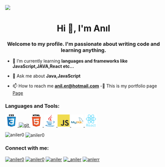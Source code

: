 ![](https://komarev.com/ghpvc/?username=aniler0&color=blueviolet)
<h1 align="center">Hi 👋, I'm Anıl</h1>
<h3 align="center">Welcome to my profile. I'm passionate about writing code and learning anything.</h3>

- 🌱 I’m currently learning **languages and frameworks like JavaScript,JAVA,React etc...**

- 💬 Ask me about **Java,JavaScript**

- 📫 How to reach me **anil.er@hotmail.com**
-:link: This is my portfolio page <a href="www.aniler.me" target="_blank">Page</a>

<h3 align="left">Languages and Tools:</h3>
<p align="left"> <a href="https://www.w3schools.com/css/" target="_blank"> <img src="https://raw.githubusercontent.com/devicons/devicon/master/icons/css3/css3-original-wordmark.svg" alt="css3" width="40" height="40"/> </a> <a href="https://git-scm.com/" target="_blank"> <img src="https://www.vectorlogo.zone/logos/git-scm/git-scm-icon.svg" alt="git" width="40" height="40"/> </a> <a href="https://www.w3.org/html/" target="_blank"> <img src="https://raw.githubusercontent.com/devicons/devicon/master/icons/html5/html5-original-wordmark.svg" alt="html5" width="40" height="40"/> </a> <a href="https://www.java.com" target="_blank"> <img src="https://raw.githubusercontent.com/devicons/devicon/master/icons/java/java-original.svg" alt="java" width="40" height="40"/> </a> <a href="https://developer.mozilla.org/en-US/docs/Web/JavaScript" target="_blank"> <img src="https://raw.githubusercontent.com/devicons/devicon/master/icons/javascript/javascript-original.svg" alt="javascript" width="40" height="40"/> </a> <a href="https://www.mysql.com/" target="_blank"> <img src="https://raw.githubusercontent.com/devicons/devicon/master/icons/mysql/mysql-original-wordmark.svg" alt="mysql" width="40" height="40"/> </a> <a href="https://reactjs.org/" target="_blank"> <img src="https://raw.githubusercontent.com/devicons/devicon/master/icons/react/react-original-wordmark.svg" alt="react" width="40" height="40"/> </a> </p>

<p><img align="left" src="https://github-readme-stats.vercel.app/api/top-langs?username=aniler0&show_icons=true&theme=gotham&locale=en&layout=compact" alt="aniler0" /></p>

<p>&nbsp;<img align="center" src="https://github-readme-stats.vercel.app/api?username=aniler0&theme=gotham&show_icons=true" alt="aniler0" /></p>

<h3 align="left">Connect with me:</h3>
<p align="left">

<a href="https://linkedin.com/in/aniler0" target="blank"><img align="center" src="https://cdn.jsdelivr.net/npm/simple-icons@3.0.1/icons/linkedin.svg" alt="aniler0" height="30" width="40" /></a>
<a href="https://github.com/aniler0" target="blank"><img align="center" src="https://cdn.jsdelivr.net/npm/simple-icons@3.0.1/icons/github.svg" alt="aniler0" height="30" width="40" /></a>
<a href="https://aniler.medium.com" target="blank"><img align="center" src="https://cdn.jsdelivr.net/npm/simple-icons@3.0.1/icons/medium.svg" alt="aniler" height="30" width="40" /></a>
  <a href="https://twitter.com/_aniler" target="blank"><img align="center" src="https://cdn.jsdelivr.net/npm/simple-icons@3.0.1/icons/twitter.svg" alt="_aniler" height="30" width="40" /></a>
<a href="https://instagram.com/anlerr" target="blank"><img align="center" src="https://cdn.jsdelivr.net/npm/simple-icons@3.0.1/icons/instagram.svg" alt="anlerr" height="30" width="40" /></a>
</p>
